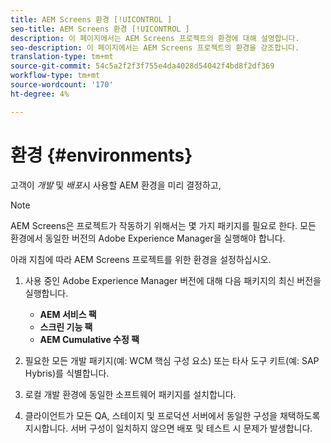 ```yaml
---
title: AEM Screens 환경 [!UICONTROL ]
seo-title: AEM Screens 환경 [!UICONTROL ]
description: 이 페이지에서는 AEM Screens 프로젝트의 환경에 대해 설명합니다.
seo-description: 이 페이지에서는 AEM Screens 프로젝트의 환경을 강조합니다.
translation-type: tm+mt
source-git-commit: 54c5a2f2f3f755e4da4028d54042f4bd8f2df369
workflow-type: tm+mt
source-wordcount: '170'
ht-degree: 4%

---
```



# 환경 {#environments}

고객이 *개발* 및 *배포*&#x200B;시 사용할 AEM 환경을 미리 결정하고,

>[!NOTE]
>
>AEM Screens은 프로젝트가 작동하기 위해서는 몇 가지 패키지를 필요로 한다. 모든 환경에서 동일한 버전의 Adobe Experience Manager을 실행해야 합니다.

아래 지침에 따라 AEM Screens 프로젝트를 위한 환경을 설정하십시오.

1. 사용 중인 Adobe Experience Manager 버전에 대해 다음 패키지의 최신 버전을 실행합니다.

   * **AEM 서비스 팩**
   * **스크린 기능 팩**
   * **AEM Cumulative 수정 팩**

1. 필요한 모든 개발 패키지(예: WCM 핵심 구성 요소) 또는 타사 도구 키트(예: SAP Hybris)를 식별합니다.

1. 로컬 개발 환경에 동일한 소프트웨어 패키지를 설치합니다.

1. 클라이언트가 모든 QA, 스테이지 및 프로덕션 서버에서 동일한 구성을 채택하도록 지시합니다. 서버 구성이 일치하지 않으면 배포 및 테스트 시 문제가 발생합니다.
